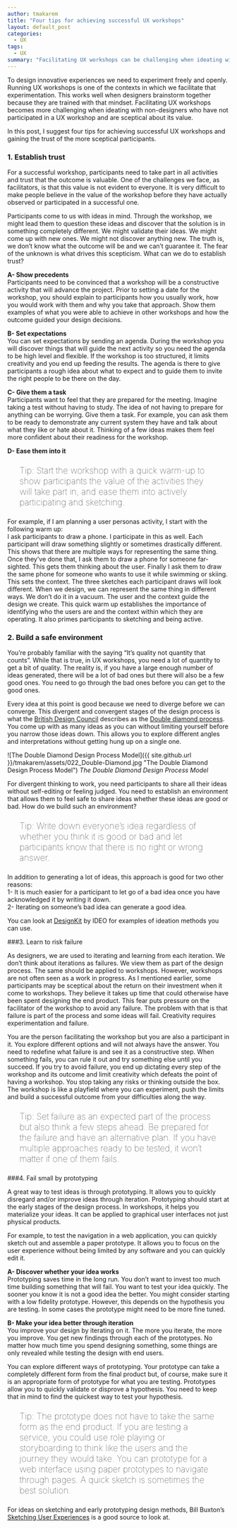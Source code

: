 ```yaml
---
author: tmakarem
title: "Four tips for achieving successful UX workshops"
layout: default_post
categories:
  - UX
tags:
  - UX
summary: "Facilitating UX workshops can be challenging when ideating with non-designers who have not participated in a UX workshop and are sceptical about its value. In this post, I suggest four tips for achieving successful UX workshops and gaining the trust of the more sceptical participants."
---
```

To design innovative experiences we need to experiment freely and openly. Running UX workshops is one of the contexts in which we facilitate that experimentation. This works well when designers brainstorm together because they are trained with that mindset. Facilitating UX workshops becomes more challenging when ideating with non-designers who have not participated in a UX workshop and are sceptical about its value.

In this post, I suggest four tips for achieving successful UX workshops and gaining the trust of the more sceptical participants.

### 1. Establish trust

For a successful workshop, participants need to take part in all activities and trust that the outcome is valuable. One of the challenges we face, as facilitators, is that this value is not evident to everyone. It is very difficult to make people believe in the value of the workshop before they have actually observed or participated in a successful one.

Participants come to us with ideas in mind. Through the workshop, we might lead them to question these ideas and discover that the solution is in something completely different. We might validate their ideas. We might come up with new ones. We might not discover anything new. The truth is, we don’t know what the outcome will be and we can’t guarantee it. The fear of the unknown is what drives this scepticism.  What can we do to establish trust?

**A- Show precedents**
<br/>
Participants need to be convinced that a workshop will be a constructive activity that will advance the project. Prior to setting a date for the workshop, you should explain to participants how you usually work, how you would work with them and why you take that approach. Show them examples of what you were able to achieve in other workshops and how the outcome guided your design decisions.

**B- Set expectations**
<br/>
You can set expectations by sending an agenda. During the workshop you will discover things that will guide the next activity so you need the agenda to be high level and flexible. If the workshop is too structured, it limits creativity and you end up feeding the results. The agenda is there to give participants a rough idea about what to expect and to guide them to invite the right people to be there on the day.

**C- Give them a task**
<br/>
Participants want to feel that they are prepared for the meeting. Imagine taking a test without having to study. The idea of not having to prepare for anything can be worrying. Give them a task. For example, you can ask them to be ready to demonstrate any current system they have and talk about what they like or hate about it. Thinking of a few ideas makes them feel more confident about their readiness for the workshop.

**D- Ease them into it**
<br/>
<p style="font-size: 140%; font-weight: 100; margin: 1.2em 1.4em;">
Tip: Start the workshop with a quick warm-up to show participants the value of the activities they will take part in, and ease them into actively participating and sketching.
</p>

For example, if I am planning a user personas activity, I start with the following warm up:
<br/>
I ask participants to draw a phone. I participate in this as well. Each participant will draw something slightly or sometimes drastically different. This shows that there are multiple ways for representing the same thing. Once they’ve done that, I ask them to draw a phone for someone far-sighted. This gets them thinking about the user. Finally I ask them to draw the same phone for someone who wants to use it while swimming or skiing. This sets the context. The three sketches each participant draws will look different. When we design, we can represent the same thing in different ways. We don’t do it in a vacuum. The user and the context guide the design we create. This quick warm up establishes the importance of identifying who the users are and the context within which they are operating. It also primes participants to sketching and being active.

### 2. Build a safe environment

You’re probably familiar with the saying “It’s quality not quantity that counts”. While that is true, in UX workshops, you need a lot of quantity to get a bit of quality. The reality is, if you have a large enough number of ideas generated, there will be a lot of bad ones but there will also be a few good ones. You need to go through the bad ones before you can get to the good ones.

Every idea at this point is good because we need to diverge before we can converge. This divergent and convergent stages of the design process is what the [British Design Council](http://www.designcouncil.org.uk/) describes as the [Double diamond process](http://www.designcouncil.org.uk/sites/default/files/asset/document/ElevenLessons_Design_Council%20(2).pdf). You come up with as many ideas as you can without limiting yourself before you narrow those ideas down. This allows you to explore different angles and interpretations without getting hung up on a single one.

![The Double Diamond Design Process Model]({{ site.github.url }}/tmakarem/assets/022_Double-Diamond.jpg "The Double Diamond Design Process Model")
*The Double Diamond Design Process Model*

For divergent thinking to work, you need participants to share all their ideas without self-editing or feeling judged. You need to establish an environment that allows them to feel safe to share ideas whether these ideas are good or bad. How do we build such an environment?

<p style="font-size: 140%; font-weight: 100; margin: 1.2em 1.4em;">
Tip: Write down everyone’s idea regardless of whether you think it is good or bad and let participants know that there is no right or wrong answer.
</p>

In addition to generating a lot of ideas, this approach is good for two other reasons:
<br/>
1- It is much easier for a participant to let go of a bad idea once you have acknowledged it by writing it down.
<br/>
2- Iterating on someone’s bad idea can generate a good idea.

You can look at [DesignKit](http://www.designkit.org/methods) by IDEO for examples of ideation methods you can use.

###3. Learn to risk failure

As designers, we are used to iterating and learning from each iteration. We don’t think about iterations as failures. We view them as part of the design process. The same should be applied to workshops. However, workshops are not often seen as a work in progress. As I mentioned earlier, some participants may be sceptical about the return on their investment when it come to workshops. They believe it takes up time that could otherwise have been spent designing the end product. This fear puts pressure on the facilitator of the workshop to avoid any failure. The problem with that is that failure is part of the process and some ideas will fail. Creativity requires experimentation and failure.

You are the person facilitating the workshop but you are also a participant in it. You explore different options and will not always have the answer. You need to redefine what failure is and see it as a constructive step. When something fails, you can rule it out and try something else until you succeed. If you try to avoid failure, you end up dictating every step of the workshop and its outcome and limit creativity which defeats the point of having a workshop. You stop taking any risks or thinking outside the box. The workshop is like a playfield where you can experiment, push the limits and build a successful outcome from your difficulties along the way.

<p style="font-size: 140%; font-weight: 100; margin: 1.2em 1.4em;">
Tip: Set failure as an expected part of the process but also think a few steps ahead. Be prepared for the failure and have an alternative plan. If you have multiple approaches ready to be tested, it won’t matter if one of them fails.
</p>

###4. Fail small by prototyping

A great way to test ideas is through prototyping. It allows you to quickly disregard and/or improve ideas through iteration. Prototyping should start at the early stages of the design process. In workshops, it helps you materialize your ideas. It can be applied to graphical user interfaces not just physical products.

For example, to test the navigation in a web application, you can quickly sketch out and assemble a paper prototype. It allows you to focus on the user experience without being limited by any software and you can quickly edit it.

**A- Discover whether your idea works**
<br/>
Prototyping saves time in the long run. You don’t want to invest too much time building something that will fail.  You want to test your idea quickly. The sooner you know it is not a good idea the better. You might consider starting with a low fidelity prototype. However, this  depends on the hypothesis you are testing. In some cases the prototype might need to be more fine tuned.  

**B- Make your idea better through iteration**
<br/>
You improve your design by iterating on it. The more you iterate, the more you improve. You get new findings through each of the prototypes. No matter how much time you spend designing something, some things are only revealed while testing the design with end users.

You can explore different ways of prototyping. Your prototype can take a completely different form from the final product but, of course, make sure it is an appropriate form of prototype for what you are testing. Prototypes allow you to quickly validate or disprove a hypothesis. You need to keep that in mind to find the quickest way to test your hypothesis.

<p style="font-size: 140%; font-weight: 100; margin: 1.2em 1.4em;">
Tip: The prototype does not have to take the same form as the end product. If you are testing a service, you could use role playing or storyboarding to think like the users and the journey they would take. You can prototype for a web interface using paper prototypes to navigate through pages. A quick sketch is sometimes the best solution.  
</p>

For ideas on sketching and early prototyping design methods, Bill Buxton’s [Sketching User Experiences](http://api.shopstyle.com/action/apiVisitRetailer?url=http%3A%2F%2Fwww.amazon.co.uk%2FSketching-User-Experiences-Getting-Design%2Fdp%2F0123740371&pid=uid7424-7742368-93&pdata=ixt8kq7hg200lv0d038hs) is a good source to look at.
